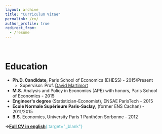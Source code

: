```yaml
---
layout: archive
title: "Curriculum Vitae"
permalink: /cv/
author_profile: true
redirect_from:
  - /resume
---
```


<br/>

Education
======
* **Ph.D. Candidate**, Paris School of Economics (EHESS) - 2015/Present
  * Supervisor: Prof. [David Martimort](https://sites.google.com/site/martimortdavid/)
* **M.S.** Analysis and Policy in Economics (APE) with honors, Paris School of Economics - 2015
* **Engineer's degree** (Statistician-Economist), ENSAE ParisTech - 2015
* **Ecole Normale Supérieure Paris-Saclay**, (former ENS Cachan) - 2011/2015
* **B.S.** Economics, University Paris 1 Panthéon Sorbonne - 2012

=><span style="color:#4CB1BD;">[**Full CV in english**](../files/Pommey_CV_09_19.pdf){:target="_blank"}</span>

